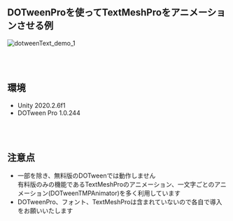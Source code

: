 ## DOTweenProを使ってTextMeshProをアニメーションさせる例

![dotweenText_demo_1](https://user-images.githubusercontent.com/27964732/128611099-bb9dda4b-5885-4c24-a7c9-148c00652aa0.gif)

<br />
<br />

## 環境
- Unity 2020.2.6f1
- DOTween Pro 1.0.244

<br />
<br />

## 注意点
- 一部を除き、無料版のDOTweenでは動作しません  
有料版のみの機能であるTextMeshProのアニメーション、一文字ごとのアニメーション(DOTweenTMPAnimator)を多く利用しています
- DOTweenPro、フォント、TextMeshProは含まれていないので各自で導入をお願いいたします
